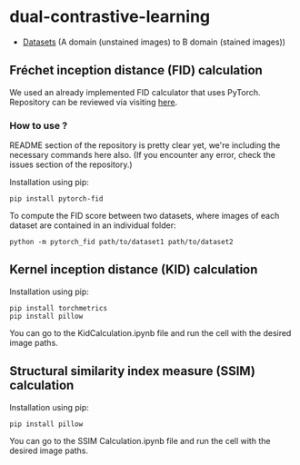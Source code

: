 # dual-contrastive-learning

* [Datasets](https://drive.google.com/drive/folders/1BfTWjdWP05WcjJUVEtTaHN1HN-G4Xy9w?usp=sharing) (A domain (unstained images) to B domain (stained images))

## Fréchet inception distance (FID) calculation
We used an already implemented FID calculator that uses PyTorch. Repository can be reviewed via visiting [here](https://github.com/mseitzer/pytorch-fid/tree/master).
### How to use ?
README section of the repository is pretty clear yet, we're including the necessary commands here also. (If you encounter any error, check the issues section of the repository.)

Installation using pip:
```
pip install pytorch-fid
```

To compute the FID score between two datasets, where images of each dataset are contained in an individual folder:
```
python -m pytorch_fid path/to/dataset1 path/to/dataset2
```


## Kernel inception distance (KID) calculation

Installation using pip:
```
pip install torchmetrics
pip install pillow
```

You can go to the KidCalculation.ipynb file and run the cell with the desired image paths.


## Structural similarity index measure (SSIM) calculation

Installation using pip:
```
pip install pillow
```

You can go to the SSIM Calculation.ipynb file and run the cell with the desired image paths.
